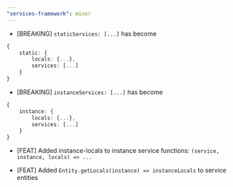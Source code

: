 ```yaml
---
"services-framework": minor
---
```


- [BREAKING] `staticServices: [...]` has become

```ts
{
    static: {
        locals: {...},
        services: [...]
    }
}
```

- [BREAKING] `instanceServices: [...]` has become

```ts
{
    instance: {
        locals: {...},
        services: [...]
    }
}
```

- [FEAT] Added instance-locals to instance service functions: `(service, instance, locals) => ...`

- [FEAT] Added `Entity.getLocals(instance) => instanceLocals` to service entities
